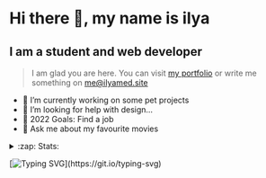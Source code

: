 # Hi there 👋, my name is ilya
## I am a student and web developer
<!-- ![I am a student and web developer](https://i.pinimg.com/originals/b9/ba/44/b9ba446cca2bb06ff1a8d49fd46581ed.jpg) -->

>I am glad you are here. You can visit [my portfolio](https://ilyamed.site/) or write me something on me@ilyamed.site 

- 🔭 I’m currently working on some pet projects
- 🤔 I’m looking for help with design...
- 🥅 2022 Goals: Find a job
- 💬 Ask me about my favourite movies 

<details>
  <summary>:zap: Stats:</summary>
<p><!-- https://github.com/anmol098/waka-readme-stats -->
  
<!--START_SECTION:waka-->
![Profile Views](http://img.shields.io/badge/Profile%20Views-0-blue)

**🐱 My GitHub Data** 

> 🏆 235 Contributions in the Year 2022
 > 
> 📦 63.9 kB Used in GitHub's Storage 
 > 
> 💼 Opted to Hire
 > 
> 📜 13 Public Repositories 
 > 
> 🔑 2 Private Repositories  
 > 
**I'm a Night 🦉** 

```text
🌞 Morning    33 commits     ██░░░░░░░░░░░░░░░░░░░░░░░   10.38% 
🌆 Daytime    61 commits     ████░░░░░░░░░░░░░░░░░░░░░   19.18% 
🌃 Evening    124 commits    █████████░░░░░░░░░░░░░░░░   38.99% 
🌙 Night      100 commits    ███████░░░░░░░░░░░░░░░░░░   31.45%

```


📊 **This Week I Spent My Time On** 

```text
⌚︎ Time Zone: Europe/Moscow

💬 Programming Languages: 
JavaScript               3 hrs 48 mins       ████████████░░░░░░░░░░░░░   50.26% 
Markdown                 1 hr 25 mins        ████░░░░░░░░░░░░░░░░░░░░░   18.76% 
C++                      55 mins             ███░░░░░░░░░░░░░░░░░░░░░░   12.09% 
SCSS                     45 mins             ██░░░░░░░░░░░░░░░░░░░░░░░   10.07% 
JSON                     36 mins             ██░░░░░░░░░░░░░░░░░░░░░░░   8.01%

🔥 Editors: 
VS Code                  6 hrs 40 mins       ██████████████████████░░░   87.91% 
Visual Studio            55 mins             ███░░░░░░░░░░░░░░░░░░░░░░   12.09%

🐱‍💻 Projects: 
RTUITLab_Recruit         6 hrs 36 mins       █████████████████████░░░░   87.18% 
homework_siaod           55 mins             ███░░░░░░░░░░░░░░░░░░░░░░   12.09% 
my_portfolio             3 mins              ░░░░░░░░░░░░░░░░░░░░░░░░░   0.67% 
Unknown Project          0 secs              ░░░░░░░░░░░░░░░░░░░░░░░░░   0.05%

```


 Last Updated on 24/03/2022 18:46:22 UTC
<!--END_SECTION:waka-->
  
![GitHub stats](https://github-readme-stats.vercel.app/api?username=Terro216&show_icons=true&theme=darcula)  
</p>
</details>

[![Typing SVG](https://readme-typing-svg.herokuapp.com?color=%23204829&duration=7000&lines=Wake+up%2C+Neo...)](https://git.io/typing-svg)
